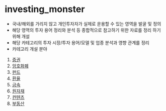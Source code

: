 # investing_monster

- 국내/해외를 가리지 않고 개인투자자가 실제로 운용할 수 있는 영역을 발굴 및 정의
- 해당 영역의 투자 용어 정리와 분석 등 종합적으로 참고하기 위한 자료를 정리 하기 위해 개설
- 해당 카테고리의 투자 시장/투자 용어/모델 및 업종 분석과 영향 관계를 정리
- 카테고리 개설 분야
1. [증권](/stock)
2. [암호화폐](/crypto_currency)
3. [펀드](/fund)
4. [환율](/exchange_rate)
5. [금속](/metal)
6. [원자재](/raw_materials)
7. [컨텐츠](/contents) 
8. [부동산](/real_estate)
